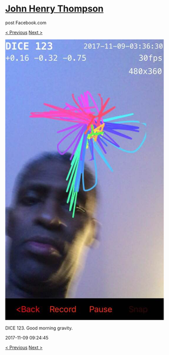 # [John Henry Thompson](../README.md)
post Facebook.com

[< Previous](2017-11-10-1.md) [Next >](2017-11-09-2.md)

[![](../media/2017-11-09/Timeline-Photos-DICE-123-Good-morning-gravity.jpg)](../README.md)

DICE 123. Good morning gravity.

2017-11-09 09:24:45

[< Previous](2017-11-10-1.md) [Next >](2017-11-09-2.md)